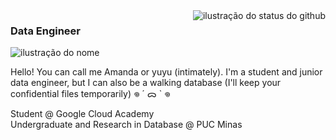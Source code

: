 <img align='right' src="https://github-readme-stats.vercel.app/api/top-langs/?username=amandacordeiro&layout=compact&show_icons=true&title_color=FFFFFF&text_color=FFFFFF&icon_color=660033&bg_color=000000&cache_seconds=2300" alt="ilustração do status do github">

### <strong>Data Engineer </strong>

<img src="https://img.shields.io/static/v1?label=Overview&message=intj - 22 - her&color=000000&style=for-the-badge&logo=GitHub" alt="ilustração do nome">
<p>Hello! You can call me Amanda or yuyu (intimately). I'm a student and junior data engineer, but I can also be a walking database (I'll keep your confidential files temporarily) 𖦹 ´ ᯅ ` 𖦹</p>

<p>Student @ Google Cloud Academy <br/> Undergraduate and Research in Database @ PUC Minas <br/> 
